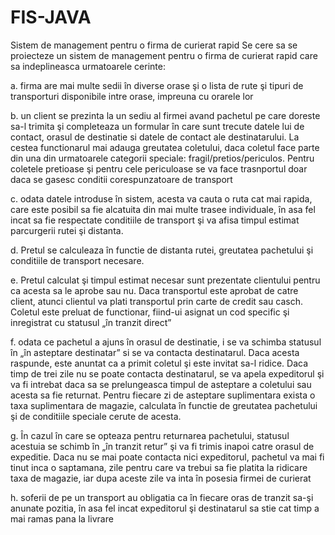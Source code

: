 # FIS-JAVA
Sistem de management pentru o firma de curierat rapid
Se cere sa se proiecteze un sistem de management pentru o firma de curierat rapid care sa indeplineasca urmatoarele cerinte:

 a.       firma are mai multe sedii în diverse orase şi o lista de rute şi tipuri de transporturi disponibile intre orase, impreuna cu orarele lor

b.      un client se prezinta la un sediu al firmei avand pachetul pe care doreste sa-l trimita şi completeaza un formular în care sunt trecute datele lui de contact, orasul de destinatie si datele de contact ale destinatarului. La cestea functionarul mai adauga greutatea coletului, daca coletul face parte din una din urmatoarele categorii speciale: fragil/pretios/periculos. Pentru coletele pretioase şi pentru cele periculoase se va face trasnportul doar daca se gasesc conditii corespunzatoare de transport

c.       odata datele introduse în sistem, acesta va cauta o ruta cat mai rapida, care este posibil sa fie alcatuita din mai multe trasee individuale, în asa fel incat sa fie respectate conditiile de transport şi va afisa timpul estimat parcurgerii rutei şi distanta.

d.      Pretul se calculeaza în functie de distanta rutei, greutatea pachetului şi conditiile de transport necesare.

e.      Pretul calculat şi timpul estimat necesar sunt prezentate clientului pentru ca acesta sa le aprobe sau nu. Daca transportul este aprobat de catre client, atunci clientul va plati transportul prin carte de credit sau casch. Coletul este preluat de functionar, fiind-ui asignat un cod specific şi inregistrat cu statusul „în tranzit direct”

f.        odata ce pachetul a ajuns în orasul de destinatie, i se va schimba statusul în „în asteptare destinatar” si se va contacta destinatarul. Daca acesta raspunde, este anuntat ca a primit coletul şi este invitat sa-l ridice. Daca timp de trei zile nu se poate contacta destinatarul, se va apela expeditorul şi va fi intrebat daca sa se prelungeasca timpul de asteptare a coletului sau acesta sa fie returnat. Pentru fiecare zi de asteptare suplimentara exista o taxa suplimentara de magazie, calculata în functie de greutatea pachetului şi de conditiile speciale cerute de acesta.

g.       În cazul în care se opteaza pentru returnarea pachetului, statusul acestuia se schimb în „în tranzit retur” şi va fi trimis inapoi catre orasul de expeditie. Daca nu se mai poate contacta nici expeditorul, pachetul va mai fi tinut inca o saptamana, zile pentru care va trebui sa fie platita la ridicare taxa de magazie, iar dupa aceste zile va inta în posesia firmei de curierat

h.      soferii de pe un transport au obligatia ca în fiecare oras de tranzit sa-şi anunate pozitia, în asa fel incat expeditorul şi destinatarul sa stie cat timp a mai ramas pana la livrare
